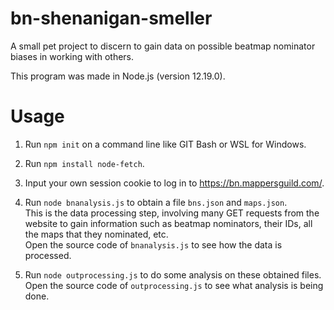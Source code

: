 # bn-shenanigan-smeller
A small pet project to discern to gain data on possible beatmap nominator biases in working with others.

This program was made in Node.js (version 12.19.0).

# Usage
1) Run `npm init` on a command line like GIT Bash or WSL for Windows.

2) Run `npm install node-fetch`.

3) Input your own session cookie to log in to https://bn.mappersguild.com/.

4) Run `node bnanalysis.js` to obtain a file `bns.json` and `maps.json`.\
This is the data processing step, involving many GET requests from the website to gain information such as beatmap nominators, their IDs, all the maps that they nominated, etc.\
Open the source code of `bnanalysis.js` to see how the data is processed.

5) Run `node outprocessing.js` to do some analysis on these obtained files.\
Open the source code of `outprocessing.js` to see what analysis is being done.
